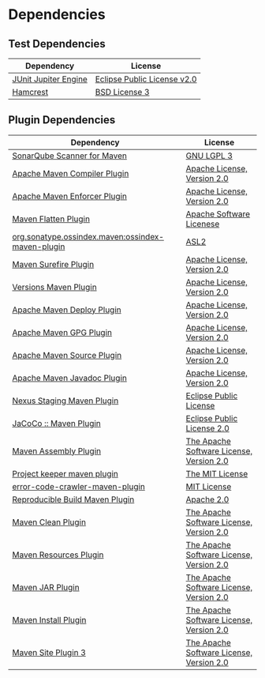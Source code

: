 <!-- @formatter:off -->
# Dependencies

## Test Dependencies

| Dependency                | License                          |
| ------------------------- | -------------------------------- |
| [JUnit Jupiter Engine][0] | [Eclipse Public License v2.0][1] |
| [Hamcrest][2]             | [BSD License 3][3]               |

## Plugin Dependencies

| Dependency                                              | License                                        |
| ------------------------------------------------------- | ---------------------------------------------- |
| [SonarQube Scanner for Maven][4]                        | [GNU LGPL 3][5]                                |
| [Apache Maven Compiler Plugin][6]                       | [Apache License, Version 2.0][7]               |
| [Apache Maven Enforcer Plugin][8]                       | [Apache License, Version 2.0][7]               |
| [Maven Flatten Plugin][9]                               | [Apache Software Licenese][7]                  |
| [org.sonatype.ossindex.maven:ossindex-maven-plugin][10] | [ASL2][11]                                     |
| [Maven Surefire Plugin][12]                             | [Apache License, Version 2.0][7]               |
| [Versions Maven Plugin][13]                             | [Apache License, Version 2.0][7]               |
| [Apache Maven Deploy Plugin][14]                        | [Apache License, Version 2.0][7]               |
| [Apache Maven GPG Plugin][15]                           | [Apache License, Version 2.0][7]               |
| [Apache Maven Source Plugin][16]                        | [Apache License, Version 2.0][7]               |
| [Apache Maven Javadoc Plugin][17]                       | [Apache License, Version 2.0][7]               |
| [Nexus Staging Maven Plugin][18]                        | [Eclipse Public License][19]                   |
| [JaCoCo :: Maven Plugin][20]                            | [Eclipse Public License 2.0][21]               |
| [Maven Assembly Plugin][22]                             | [The Apache Software License, Version 2.0][11] |
| [Project keeper maven plugin][23]                       | [The MIT License][24]                          |
| [error-code-crawler-maven-plugin][25]                   | [MIT License][26]                              |
| [Reproducible Build Maven Plugin][27]                   | [Apache 2.0][11]                               |
| [Maven Clean Plugin][28]                                | [The Apache Software License, Version 2.0][11] |
| [Maven Resources Plugin][29]                            | [The Apache Software License, Version 2.0][11] |
| [Maven JAR Plugin][30]                                  | [The Apache Software License, Version 2.0][11] |
| [Maven Install Plugin][31]                              | [The Apache Software License, Version 2.0][11] |
| [Maven Site Plugin 3][32]                               | [The Apache Software License, Version 2.0][11] |

[0]: https://junit.org/junit5/
[1]: https://www.eclipse.org/legal/epl-v20.html
[2]: http://hamcrest.org/JavaHamcrest/
[3]: http://opensource.org/licenses/BSD-3-Clause
[4]: http://sonarsource.github.io/sonar-scanner-maven/
[5]: http://www.gnu.org/licenses/lgpl.txt
[6]: https://maven.apache.org/plugins/maven-compiler-plugin/
[7]: https://www.apache.org/licenses/LICENSE-2.0.txt
[8]: https://maven.apache.org/enforcer/maven-enforcer-plugin/
[9]: https://www.mojohaus.org/flatten-maven-plugin/
[10]: https://sonatype.github.io/ossindex-maven/maven-plugin/
[11]: http://www.apache.org/licenses/LICENSE-2.0.txt
[12]: https://maven.apache.org/surefire/maven-surefire-plugin/
[13]: https://www.mojohaus.org/versions/versions-maven-plugin/
[14]: https://maven.apache.org/plugins/maven-deploy-plugin/
[15]: https://maven.apache.org/plugins/maven-gpg-plugin/
[16]: https://maven.apache.org/plugins/maven-source-plugin/
[17]: https://maven.apache.org/plugins/maven-javadoc-plugin/
[18]: http://www.sonatype.com/public-parent/nexus-maven-plugins/nexus-staging/nexus-staging-maven-plugin/
[19]: http://www.eclipse.org/legal/epl-v10.html
[20]: https://www.jacoco.org/jacoco/trunk/doc/maven.html
[21]: https://www.eclipse.org/legal/epl-2.0/
[22]: http://maven.apache.org/plugins/maven-assembly-plugin/
[23]: https://github.com/exasol/project-keeper/
[24]: https://github.com/exasol/project-keeper/blob/main/LICENSE
[25]: https://github.com/exasol/error-code-crawler-maven-plugin/
[26]: https://github.com/exasol/error-code-crawler-maven-plugin/blob/main/LICENSE
[27]: http://zlika.github.io/reproducible-build-maven-plugin
[28]: http://maven.apache.org/plugins/maven-clean-plugin/
[29]: http://maven.apache.org/plugins/maven-resources-plugin/
[30]: http://maven.apache.org/plugins/maven-jar-plugin/
[31]: http://maven.apache.org/plugins/maven-install-plugin/
[32]: http://maven.apache.org/plugins/maven-site-plugin/
